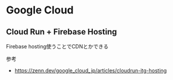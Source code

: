 # Google Cloud

## Cloud Run + Firebase Hosting
Firebase hosting使うことでCDNとかできる


参考
- https://zenn.dev/google_cloud_jp/articles/cloudrun-itg-hosting
